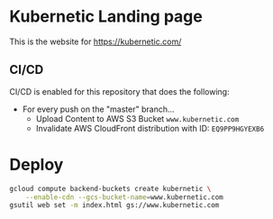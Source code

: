 # Kubernetic Landing page

This is the website for https://kubernetic.com/

## CI/CD

CI/CD is enabled for this repository that does the following:

* For every push on the "master" branch...
  * Upload Content to AWS S3 Bucket `www.kubernetic.com`
  * Invalidate AWS CloudFront distribution with ID: `EQ9PP9HGYEXB6`


# Deploy

```sh
gcloud compute backend-buckets create kubernetic \
    --enable-cdn --gcs-bucket-name=www.kubernetic.com
gsutil web set -m index.html gs://www.kubernetic.com
```

